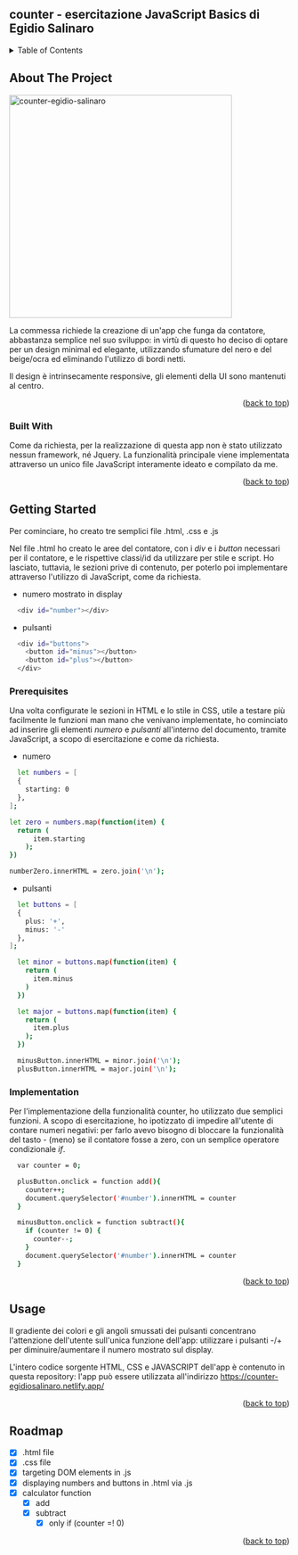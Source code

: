 <a name="readme-top"></a>

## counter - esercitazione JavaScript Basics di Egidio Salinaro

<!-- TABLE OF CONTENTS -->
<details>
  <summary>Table of Contents</summary>
  <ol>
    <li>
      <a href="#about-the-project">About The Project</a>
      <ul>
        <li><a href="#built-with">Built With</a></li>
      </ul>
    </li>
    <li>
      <a href="#getting-started">Getting Started</a>
      <ul>
        <li><a href="#prerequisites">Prerequisites</a></li>
        <li><a href="#implementation">Implementation</a></li>
      </ul>
    </li>
    <li><a href="#usage">Usage</a></li>
    <li><a href="#roadmap">Roadmap</a></li>
  </ol>
</details>



<!-- ABOUT THE PROJECT -->
## About The Project

<img width="400" alt="counter-egidio-salinaro" src="https://user-images.githubusercontent.com/129901135/236956535-3daee979-a717-4cde-ab81-029e8879aa40.png">

La commessa richiede la creazione di un'app che funga da contatore, abbastanza semplice nel suo sviluppo: in virtù di questo ho deciso di optare per un design minimal ed elegante, utilizzando sfumature del nero e del beige/ocra ed eliminando l'utilizzo di bordi netti.

Il design è intrinsecamente responsive, gli elementi della UI sono mantenuti al centro.

<p align="right">(<a href="#readme-top">back to top</a>)</p>



### Built With

Come da richiesta, per la realizzazione di questa app non è stato utilizzato nessun framework, né Jquery. La funzionalità principale viene implementata attraverso un unico file JavaScript interamente ideato e compilato da me.

<p align="right">(<a href="#readme-top">back to top</a>)</p>



<!-- GETTING STARTED -->
## Getting Started

Per cominciare, ho creato tre semplici file .html, .css e .js

Nel file .html ho creato le aree del contatore, con i _div_ e i _button_ necessari per il contatore, e le rispettive classi/id da utilizzare per stile e script. Ho lasciato, tuttavia, le sezioni prive di contenuto, per poterlo poi implementare attraverso l'utilizzo di JavaScript, come da richiesta.
  * numero mostrato in display
  ```sh
    <div id="number"></div>
  ```
  
  
  * pulsanti
  ```sh
    <div id="buttons">
      <button id="minus"></button>
      <button id="plus"></button>
    </div> 
  ```

### Prerequisites

Una volta configurate le sezioni in HTML e lo stile in CSS, utile a testare più facilmente le funzioni man mano che venivano implementate, ho cominciato ad inserire gli elementi _numero_ e _pulsanti_ all'interno del documento, tramite JavaScript, a scopo di esercitazione e come da richiesta.
  * numero
  ```sh
    let numbers = [
    {
      starting: 0
    },
  ];

  let zero = numbers.map(function(item) {
    return (
        item.starting
      );
  })

  numberZero.innerHTML = zero.join('\n');
```
* pulsanti
```sh
  let buttons = [
  {
    plus: '+',
    minus: '-'
  },
];

  let minor = buttons.map(function(item) {
    return (
      item.minus
    )
  })

  let major = buttons.map(function(item) {
    return (
      item.plus
    );
  })

  minusButton.innerHTML = minor.join('\n');
  plusButton.innerHTML = major.join('\n');
```

### Implementation

Per l'implementazione della funzionalità counter, ho utilizzato due semplici funzioni. A scopo di esercitazione, ho ipotizzato di impedire all'utente di contare numeri negativi: per farlo avevo bisogno di bloccare la funzionalità del tasto - (meno) se il contatore fosse a zero, con un semplice operatore condizionale _if_.
  
```sh
  var counter = 0;

  plusButton.onclick = function add(){
    counter++;
    document.querySelector('#number').innerHTML = counter
  }

  minusButton.onclick = function subtract(){
    if (counter != 0) {
      counter--;
    }
    document.querySelector('#number').innerHTML = counter
  }
```

<p align="right">(<a href="#readme-top">back to top</a>)</p>



<!-- USAGE EXAMPLES -->
## Usage

Il gradiente dei colori e gli angoli smussati dei pulsanti concentrano l'attenzione dell'utente sull'unica funzione dell'app: utilizzare i pulsanti -/+ per diminuire/aumentare il numero mostrato sul display.

L'intero codice sorgente HTML, CSS e JAVASCRIPT dell'app è contenuto in questa repository: l'app può essere utilizzata all'indirizzo https://counter-egidiosalinaro.netlify.app/

<p align="right">(<a href="#readme-top">back to top</a>)</p>



<!-- ROADMAP -->
## Roadmap

- [x] .html file
- [x] .css file
- [x] targeting DOM elements in .js
- [x] displaying numbers and buttons in .html via .js
- [x] calculator function
    - [x] add
    - [x] subtract
      - [x] only if (counter =! 0)

<p align="right">(<a href="#readme-top">back to top</a>)</p>


